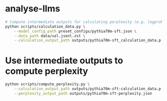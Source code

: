 # analyse-llms

```bash
# Compute intermediate outputs for calculating perplexity (e.g. logprobs)
python scripts/calculation_data.py \
    --model_config_path preset_configs/pythia70m-sft.json \
    --data_path data/val.jsonl.zst \
    --calculation_output_path outputs/pythia70m-sft_calculation_data.p
```

# Use intermediate outputs to compute perplexity
```bash
python scripts/compute_perplexity.py \
    --calculation_output_path outputs/pythia70m-sft-calculation_data.p \
    --perplexity_output_path outputs/pythia70m-sft-perplexity.json
```

